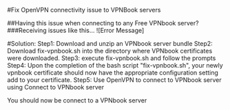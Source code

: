#Fix OpenVPN connectivity issue to VPNBook servers

##Having this issue when connecting to any Free VPNbook server?
###Receiving issues like this...
![Error Message]<img scr="https://github.com/1KevinFigueroa/openvpn-issues-vpnbook/blob/main/images/OpenVPN_issue_VPNbook.png">

#Solution:
Step1: Download and unzip an VPNbook server bundle
Step2: Download fix-vpnbook.sh into the directory where VPNbook certificates were downloaded.
Step3: execute fix-vpnbook.sh and follow the prompts
Step4: Upon the completion of the bash script "fix-vpnbook.sh", your newly vpnbook certificate should
       now have the appropriate configuration setting add to your certificate.
Step5: Use OpenVPN to connect to VPNbook server using Connect to VPNbook server  

You should now be connect to a VPNbook server
